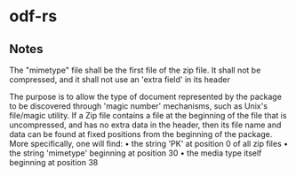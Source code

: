 # odf-rs

## Notes

The "mimetype" file shall be the first file of the zip file. It shall not be compressed, and it shall not
use an 'extra field' in its header

The purpose is to allow the type of document represented by the package to be discovered
through 'magic number' mechanisms, such as Unix's file/magic utility. If a Zip file contains a file at
the beginning of the file that is uncompressed, and has no extra data in the header, then its file
name and data can be found at fixed positions from the beginning of the package. More
specifically, one will find:
• the string 'PK' at position 0 of all zip files
• the string 'mimetype' beginning at position 30
• the media type itself beginning at position 38